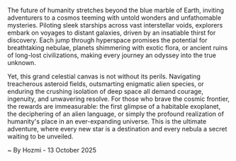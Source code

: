 
The future of humanity stretches beyond the blue marble of Earth, inviting adventurers to a cosmos teeming with untold wonders and unfathomable mysteries. Piloting sleek starships across vast interstellar voids, explorers embark on voyages to distant galaxies, driven by an insatiable thirst for discovery. Each jump through hyperspace promises the potential for breathtaking nebulae, planets shimmering with exotic flora, or ancient ruins of long-lost civilizations, making every journey an odyssey into the true unknown.

Yet, this grand celestial canvas is not without its perils. Navigating treacherous asteroid fields, outsmarting enigmatic alien species, or enduring the crushing isolation of deep space all demand courage, ingenuity, and unwavering resolve. For those who brave the cosmic frontier, the rewards are immeasurable: the first glimpse of a habitable exoplanet, the deciphering of an alien language, or simply the profound realization of humanity's place in an ever-expanding universe. This is the ultimate adventure, where every new star is a destination and every nebula a secret waiting to be unveiled.

~ By Hozmi - 13 October 2025
